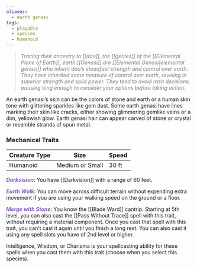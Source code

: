 ```yaml
---
aliases:
  - earth genasi
tags:
  - playable
  - species
  - humanoid
---
```

> *<span style="color:rgb(125, 125, 125)">Tracing their ancestry to [[dao]], the [[genies]] of the [[Elemental Plane of Earth]], earth [[Genasi]] are [[Elemental Genasi|elemental genasi]] who inherit dao’s steadfast strength and control over earth. They have inherited some measure of control over earth, reveling in superior strength and solid power. They tend to avoid rash decisions, pausing long enough to consider your options before taking action.</span>*

An earth genasi’s skin can be the colors of stone and earth or a human skin tone with glittering sparkles like gem dust. Some earth genasi have lines marking their skin like cracks, either showing glimmering gemlike veins or a dim, yellowish glow. Earth genasi hair can appear carved of stone or crystal or resemble strands of spun metal.

### Mechanical Traits

| Creature Type | Size            | Speed |
| ------------- | --------------- | ----- |
| Humanoid      | Medium or Small | 30 ft |
***<span style="color:rgb(134, 93, 187)">Darkvision</span>***: You have [[Darkvision]] with a range of 60 feet.

***<span style="color:rgb(134, 93, 187)">Earth Walk</span>***: You can move across difficult terrain without expending extra movement if you are using your walking speed on the ground or a floor.

**<span style="color:rgb(134, 93, 187)">*Merge with Stone*</span>**: You know the [[Blade Ward]] cantrip. Starting at 5th level, you can also cast the [[Pass Without Trace]] spell with this trait, without requiring a material component. Once you cast that spell with this trait, you can’t cast it again until you finish a long rest. You can also cast it using any spell slots you have of 2nd level or higher.

Intelligence, Wisdom, or Charisma is your spellcasting ability for these spells when you cast them with this trait (choose when you select this species).